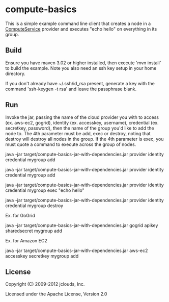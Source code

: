 # compute-basics

This is a simple example command line client that creates a node in a [ComputeService](http://code.google.com/p/jclouds/wiki/ComputeGuide) provider and executes "echo hello" on everything in its group.

## Build

Ensure you have maven 3.02 or higher installed, then execute 'mvn install' to build the example.  Note you also need an ssh key setup in your home directory.

If you don't already have ~/.ssh/id_rsa present, generate a key with the command 'ssh-keygen -t rsa' and leave the passphrase blank.

## Run

Invoke the jar, passing the name of the cloud provider you with to access (ex. aws-ec2, gogrid), identity (ex. accesskey, username), credential (ex. secretkey, password), then the name of the group you'd like to add the node to. The 4th parameter must be add, exec or destroy, noting that destroy will destroy all nodes in the group. If the 4th parameter is exec, you must quote a command to execute across the group of nodes.

java -jar target/compute-basics-jar-with-dependencies.jar provider identity credential mygroup add

java -jar target/compute-basics-jar-with-dependencies.jar provider identity credential mygroup add

java -jar target/compute-basics-jar-with-dependencies.jar provider identity credential mygroup exec "echo hello"

java -jar target/compute-basics-jar-with-dependencies.jar provider identity credential mygroup destroy

Ex. for GoGrid

java -jar target/compute-basics-jar-with-dependencies.jar gogrid apikey sharedsecret mygroup add

Ex. for Amazon EC2

java -jar target/compute-basics-jar-with-dependencies.jar aws-ec2 accesskey secretkey mygroup add

## License

Copyright (C) 2009-2012 jclouds, Inc.

Licensed under the Apache License, Version 2.0 

